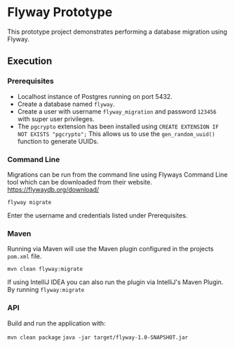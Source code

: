# Flyway Prototype

This prototype project demonstrates performing a database migration using Flyway. 

## Execution

### Prerequisites
* Localhost instance of Postgres running on port 5432. 
* Create a database named `flyway`.
* Create a user with username `flyway_migration` and password `123456` with super user privileges. 
* The `pgcrypto` extension has been installed using `CREATE EXTENSION IF NOT EXISTS "pgcrypto";` This allows
us to use the `gen_random_uuid()` function to generate UUIDs.

### Command Line
Migrations can be run from the command line using Flyways Command Line tool which can be downloaded
from their website. https://flywaydb.org/download/

`flyway migrate`

Enter the username and credentials listed under Prerequisites.

### Maven
Running via Maven will use the Maven plugin configured in the projects `pom.xml` file.

`mvn clean flyway:migrate`

If using IntelliJ IDEA you can also run the plugin via IntelliJ's Maven Plugin. By running `flyway:migrate`

### API
Build and run the application with:

`mvn clean package`
`java -jar target/flyway-1.0-SNAPSHOT.jar`

